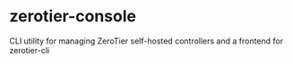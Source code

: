# zerotier-console
CLI utility for managing ZeroTier self-hosted controllers and a frontend for zerotier-cli

